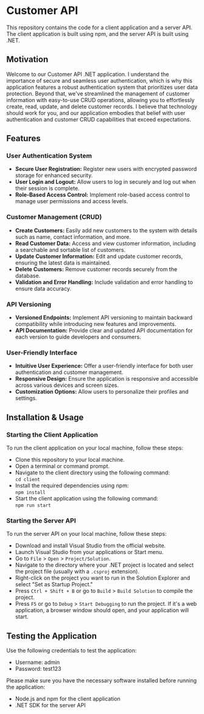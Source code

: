 # Customer API

This repository contains the code for a client application and a server API. The client application is built using npm, and the server API is built using .NET.  

## Motivation  
Welcome to our Customer API .NET application. I understand the importance of secure and seamless user authentication, which is why this application features a robust authentication system that prioritizes user data protection. Beyond that, we've streamlined the management of customer information with easy-to-use CRUD operations, allowing you to effortlessly create, read, update, and delete customer records. I believe that technology should work for you, and our application embodies that belief with user authentication and customer CRUD capabilities that exceed expectations. 

## Features  
### User Authentication System
- **Secure User Registration:** Register new users with encrypted password storage for enhanced security.
- **User Login and Logout:** Allow users to log in securely and log out when their session is complete.
- **Role-Based Access Control:** Implement role-based access control to manage user permissions and access levels.  

### Customer Management (CRUD)
- **Create Customers:** Easily add new customers to the system with details such as name, contact information, and more.
- **Read Customer Data:** Access and view customer information, including a searchable and sortable list of customers.
- **Update Customer Information:** Edit and update customer records, ensuring the latest data is maintained.
- **Delete Customers:** Remove customer records securely from the database.  
- **Validation and Error Handling:** Include validation and error handling to ensure data accuracy.

### API Versioning
- **Versioned Endpoints:** Implement API versioning to maintain backward compatibility while introducing new features and improvements.
- **API Documentation:** Provide clear and updated API documentation for each version to guide developers and consumers.  

### User-Friendly Interface
- **Intuitive User Experience:** Offer a user-friendly interface for both user authentication and customer management.
- **Responsive Design:** Ensure the application is responsive and accessible across various devices and screen sizes.
- **Customization Options:** Allow users to personalize their profiles and settings.

## Installation & Usage  
### Starting the Client Application

To run the client application on your local machine, follow these steps:

- Clone this repository to your local machine.
- Open a terminal or command prompt.
- Navigate to the client directory using the following command:  
   `cd client`
- Install the required dependencies using npm:  
   `npm install`
- Start the client application using the following command:  
   `npm run start`

### Starting the Server API

To run the server API on your local machine, follow these steps:

- Download and install Visual Studio from the official website.  
- Launch Visual Studio from your applications or Start menu.  
- Go to `File` > `Open` > `Project/Solution`.  
- Navigate to the directory where your .NET project is located and select the project file (usually with a `.csproj` extension).  
- Right-click on the project you want to run in the Solution Explorer and select "Set as Startup Project."  
- Press `Ctrl + Shift + B` or go to `Build` > `Build Solution` to compile the project.  
- Press `F5` or go to `Debug` > `Start Debugging` to run the project. If it's a web application, a browser window should open, and your application will start.  

## Testing the Application

Use the following credentials to test the application:

- Username: admin
- Password: test123

Please make sure you have the necessary software installed before running the application:

- Node.js and npm for the client application
- .NET SDK for the server API
